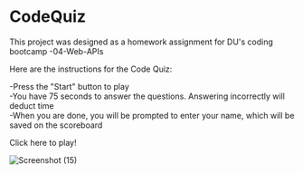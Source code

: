 # CodeQuiz

This project was designed as a homework assignment for DU's coding bootcamp -04-Web-APIs

Here are the instructions for the Code Quiz:

-Press the "Start" button to play<br>
-You have 75 seconds to answer the questions. Answering incorrectly will deduct time<br>
-When you are done, you will be prompted to enter your name, which will be saved on the scoreboard<br>

Click here to play!

![Screenshot (15)](https://user-images.githubusercontent.com/92833780/158908969-eb2125f8-d9e8-4d48-a59e-4a2c4b400379.png)
